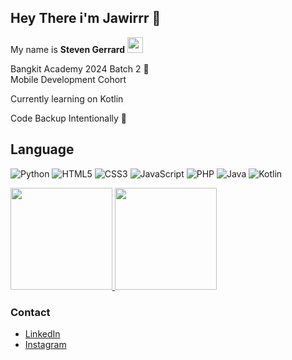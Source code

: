 ## Hey There i'm Jawirrr 👋

My name is **Steven Gerrard** <img src="https://raw.githubusercontent.com/innng/innng/master/assets/kyubey.gif" height="25" />

Bangkit Academy 2024 Batch 2 🌠</br>
Mobile Development Cohort

Currently learning on Kotlin
 
Code Backup Intentionally 🍃</br>

## Language
![Python](https://img.shields.io/badge/python-3670A0?style=for-the-badge&logo=python&logoColor=ffdd54)
![HTML5](https://img.shields.io/badge/html5-%23E34F26.svg?style=for-the-badge&logo=html5&logoColor=white)
![CSS3](https://img.shields.io/badge/css3-%231572B6.svg?style=for-the-badge&logo=css3&logoColor=white)
![JavaScript](https://img.shields.io/badge/javascript-%23323330.svg?style=for-the-badge&logo=javascript&logoColor=%23F7DF1E)
![PHP](https://img.shields.io/badge/php-%23777BB4.svg?style=for-the-badge&logo=php&logoColor=white)
![Java](https://img.shields.io/badge/java-%23ED8B00.svg?style=for-the-badge&logo=openjdk&logoColor=white)
![Kotlin](https://img.shields.io/badge/kotlin-%237F52FF.svg?style=for-the-badge&logo=kotlin&logoColor=white)

<p align="left">
<a href="https://github.com/Juawir/">
  <img height="163em" src="https://github-readme-stats-eight-theta.vercel.app/api?username=Juawir&show_icons=true&theme=algolia&include_all_commits=true&count_private=true"/>
  <img height="163em" src="https://github-readme-stats-eight-theta.vercel.app/api/top-langs/?username=Juawir&layout=compact&langs_count=12&theme=algolia"/>
</a>
</p>

### Contact
- [LinkedIn](https://www.instagram.com/even.sir/)
- [Instagram](https://www.linkedin.com/in/steven-gerrard-53aa93311/)

<!--
**Juawir/Juawir** is a ✨ _special_ ✨ repository because its `README.md` (this file) appears on your GitHub profile.

